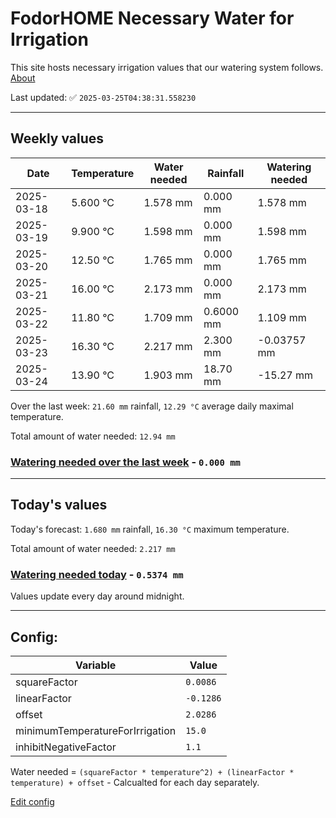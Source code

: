 # FodorHOME Necessary Water for Irrigation

This site hosts necessary irrigation values that our watering system follows. [About](https://github.com/redyau/irrigation)

Last updated: ✅ `2025-03-25T04:38:31.558230`

---

## Weekly values

| Date | Temperature | Water needed | Rainfall | Watering needed |
|-----|-----|-----|-----|-----|
| 2025-03-18 | 5.600 °C | 1.578 mm | 0.000 mm | 1.578 mm |
| 2025-03-19 | 9.900 °C | 1.598 mm | 0.000 mm | 1.598 mm |
| 2025-03-20 | 12.50 °C | 1.765 mm | 0.000 mm | 1.765 mm |
| 2025-03-21 | 16.00 °C | 2.173 mm | 0.000 mm | 2.173 mm |
| 2025-03-22 | 11.80 °C | 1.709 mm | 0.6000 mm | 1.109 mm |
| 2025-03-23 | 16.30 °C | 2.217 mm | 2.300 mm | -0.03757 mm |
| 2025-03-24 | 13.90 °C | 1.903 mm | 18.70 mm | -15.27 mm |


Over the last week: `21.60 mm` rainfall, `12.29 °C` average daily maximal temperature.

Total amount of water needed: `12.94 mm`

### [Watering needed over the last week](lastweek.txt) - `0.000 mm`

---

## Today's values

Today's forecast: `1.680 mm` rainfall, `16.30 °C` maximum temperature.

Total amount of water needed: `2.217 mm`

### [Watering needed today](today.txt) - `0.5374 mm`

Values update every day around midnight.

---

## Config:

| Variable | Value |
|-----|-----|
| squareFactor | `0.0086` |
| linearFactor | `-0.1286` |
| offset | `2.0286` |
| minimumTemperatureForIrrigation | `15.0` |
| inhibitNegativeFactor | `1.1` |

Water needed = `(squareFactor * temperature^2) + (linearFactor * temperature) + offset` - Calcualted for each day separately.

[Edit config](https://github.com/RedyAu/irrigation/edit/main/config.json)
